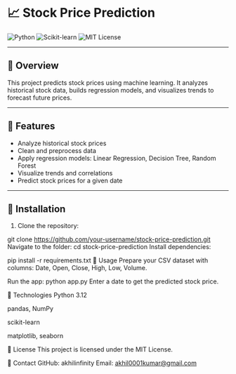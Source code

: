 # 📈 Stock Price Prediction

![Python](https://img.shields.io/badge/Python-3.12-blue) ![Scikit-learn](https://img.shields.io/badge/Scikit--learn-0.24.2-orange) ![MIT License](https://img.shields.io/badge/License-MIT-green)

---

## 🔹 Overview
This project predicts stock prices using machine learning. It analyzes historical stock data, builds regression models, and visualizes trends to forecast future prices.  

---

## 🔹 Features
- Analyze historical stock prices  
- Clean and preprocess data  
- Apply regression models: Linear Regression, Decision Tree, Random Forest  
- Visualize trends and correlations  
- Predict stock prices for a given date  

---

## 🔹 Installation
1. Clone the repository:  

git clone https://github.com/your-username/stock-price-prediction.git
Navigate to the folder:
cd stock-price-prediction
Install dependencies:

pip install -r requirements.txt
🔹 Usage
Prepare your CSV dataset with columns: Date, Open, Close, High, Low, Volume.

Run the app:
python app.py
Enter a date to get the predicted stock price.

🔹 Technologies
Python 3.12

pandas, NumPy

scikit-learn

matplotlib, seaborn

🔹 License
This project is licensed under the MIT License.

🔹 Contact
GitHub: akhilinfinity
Email: akhil0001kumar@gmail.com

